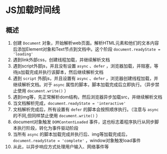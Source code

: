 # JS加载时间线

## 概述

1. 创建 `Document` 对象，开始解析web页面。解析HTML元素和他们的文本内容后添加Element对象和Text节点到文档中。这个阶段 `document.readyState = 'loading'`
2. 遇到link外部css，创建线程加载，并继续解析文档
3. 遇到script外部js，并且没有设置 `async` 、`defer` ，浏览器加载，并阻塞，等待js加载完成并执行该脚本，然后继续解析文档
4. 遇到 `script` 外部js，并且设置有 `async` 、`defer` ，浏览器创建线程加载，并继续解析文档。对于 `async` 属性的脚本，脚本加载完成后立即执行。（异步禁止使用 `document.write()` ）
5. 遇到img等，先正常解析dom结构，然后浏览器异步加载src，并继续解析文档
6. 当文档解析完成，`document.readyState = 'interactive'`
7. 文档解析完成后，所有设置有 `defer` 的脚本会按照顺序执行。（注意与 `async` 的不同,但同样禁止使用 `document.write()` ）
8. document对象触发 `DOMContentLoaded` 事件，这也标志着程序执行从同步脚本执行阶段，转化为事件驱动阶段
9. 当所有 `async` 的脚本加载完成并执行后、img等加载完成后，`document.readyState = 'complete'` ，window对象触发load事件
10. 从此，以异步响应方式处理用户输入、网络事件等
